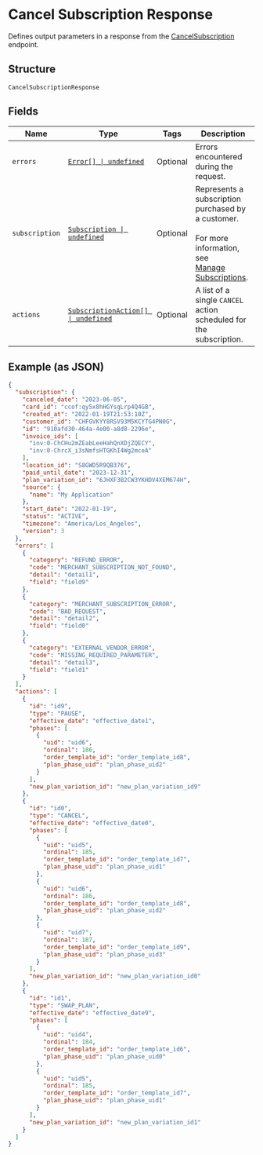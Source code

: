 
# Cancel Subscription Response

Defines output parameters in a response from the
[CancelSubscription](../../doc/api/subscriptions.md#cancel-subscription) endpoint.

## Structure

`CancelSubscriptionResponse`

## Fields

| Name | Type | Tags | Description |
|  --- | --- | --- | --- |
| `errors` | [`Error[] \| undefined`](../../doc/models/error.md) | Optional | Errors encountered during the request. |
| `subscription` | [`Subscription \| undefined`](../../doc/models/subscription.md) | Optional | Represents a subscription purchased by a customer.<br><br>For more information, see<br>[Manage Subscriptions](https://developer.squareup.com/docs/subscriptions-api/manage-subscriptions). |
| `actions` | [`SubscriptionAction[] \| undefined`](../../doc/models/subscription-action.md) | Optional | A list of a single `CANCEL` action scheduled for the subscription. |

## Example (as JSON)

```json
{
  "subscription": {
    "canceled_date": "2023-06-05",
    "card_id": "ccof:qy5x8hHGYsgLrp4Q4GB",
    "created_at": "2022-01-19T21:53:10Z",
    "customer_id": "CHFGVKYY8RSV93M5KCYTG4PN0G",
    "id": "910afd30-464a-4e00-a8d8-2296e",
    "invoice_ids": [
      "inv:0-ChCHu2mZEabLeeHahQnXDjZQECY",
      "inv:0-ChrcX_i3sNmfsHTGKhI4Wg2mceA"
    ],
    "location_id": "S8GWD5R9QB376",
    "paid_until_date": "2023-12-31",
    "plan_variation_id": "6JHXF3B2CW3YKHDV4XEM674H",
    "source": {
      "name": "My Application"
    },
    "start_date": "2022-01-19",
    "status": "ACTIVE",
    "timezone": "America/Los_Angeles",
    "version": 3
  },
  "errors": [
    {
      "category": "REFUND_ERROR",
      "code": "MERCHANT_SUBSCRIPTION_NOT_FOUND",
      "detail": "detail1",
      "field": "field9"
    },
    {
      "category": "MERCHANT_SUBSCRIPTION_ERROR",
      "code": "BAD_REQUEST",
      "detail": "detail2",
      "field": "field0"
    },
    {
      "category": "EXTERNAL_VENDOR_ERROR",
      "code": "MISSING_REQUIRED_PARAMETER",
      "detail": "detail3",
      "field": "field1"
    }
  ],
  "actions": [
    {
      "id": "id9",
      "type": "PAUSE",
      "effective_date": "effective_date1",
      "phases": [
        {
          "uid": "uid6",
          "ordinal": 186,
          "order_template_id": "order_template_id8",
          "plan_phase_uid": "plan_phase_uid2"
        }
      ],
      "new_plan_variation_id": "new_plan_variation_id9"
    },
    {
      "id": "id0",
      "type": "CANCEL",
      "effective_date": "effective_date0",
      "phases": [
        {
          "uid": "uid5",
          "ordinal": 185,
          "order_template_id": "order_template_id7",
          "plan_phase_uid": "plan_phase_uid1"
        },
        {
          "uid": "uid6",
          "ordinal": 186,
          "order_template_id": "order_template_id8",
          "plan_phase_uid": "plan_phase_uid2"
        },
        {
          "uid": "uid7",
          "ordinal": 187,
          "order_template_id": "order_template_id9",
          "plan_phase_uid": "plan_phase_uid3"
        }
      ],
      "new_plan_variation_id": "new_plan_variation_id0"
    },
    {
      "id": "id1",
      "type": "SWAP_PLAN",
      "effective_date": "effective_date9",
      "phases": [
        {
          "uid": "uid4",
          "ordinal": 184,
          "order_template_id": "order_template_id6",
          "plan_phase_uid": "plan_phase_uid0"
        },
        {
          "uid": "uid5",
          "ordinal": 185,
          "order_template_id": "order_template_id7",
          "plan_phase_uid": "plan_phase_uid1"
        }
      ],
      "new_plan_variation_id": "new_plan_variation_id1"
    }
  ]
}
```

